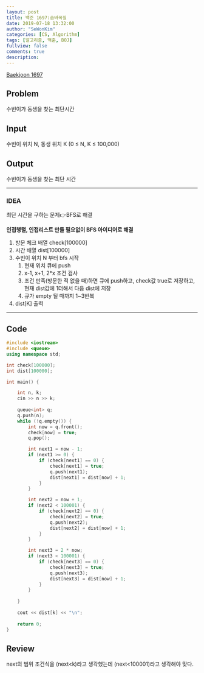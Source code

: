 ```yaml
---
layout: post
title: 백준 1697:숨바꼭질
date: 2019-07-18 13:32:00
author: "SeWonKim"
categories: [CS, Algorithm]
tags: [알고리즘, 백준, BOJ]
fullview: false
comments: true
description: 
---
```


[Baekjoon 1697](https://www.acmicpc.net/problem/1697)

## Problem
  수빈이가 동생을 찾는 최단시간

## Input
  수빈이 위치 N, 동생 위치 K (0 ≤ N, K ≤ 100,000) 
  
## Output
  수빈이가 동생을 찾는 최단 시간

---


### IDEA
최단 시간을 구하는 문제👉BFS로 해결

**인접행렬, 인접리스트 만들 필요없이 BFS 아이디어로 해결**

  1. 방문 체크 배열 check[100000]
  2. 시간 배열 dist[100000]
  3. 수빈이 위치 N 부터 bfs 시작
      1. 현재 위치 큐에 push
      2. x-1, x+1, 2*x 조건 검사 
      3. 조건 만족(방문한 적 없을 때)하면 큐에 push하고, check값 true로 저장하고, 현재 dist값에 1더해서 다음 dist에 저장
      4. 큐가 empty 될 때까지 1~3반복
  4. dist[K] 출력
     
     
---


## Code
```cpp
#include <iostream>
#include <queue>
using namespace std;

int check[100000];
int dist[100000];

int main() {

	int n, k;
	cin >> n >> k;
	
	queue<int> q;
	q.push(n);
	while (!q.empty()) {
		int now = q.front();
		check[now] = true;
		q.pop();

		int next1 = now - 1;
		if (next1 >= 0) {
			if (check[next1] == 0) {
				check[next1] = true;
				q.push(next1);
				dist[next1] = dist[now] + 1;
			}
		}

		int next2 = now + 1;
		if (next2 < 100001) {
			if (check[next2] == 0) {
				check[next2] = true;
				q.push(next2);
				dist[next2] = dist[now] + 1;
			}
		}

		int next3 = 2 * now;
		if (next3 < 100001) {
			if (check[next3] == 0) {
				check[next3] = true;
				q.push(next3);
				dist[next3] = dist[now] + 1;
			}
		}
		
	}
		
	cout << dist[k] << "\n";
	
	return 0;
}
```


## Review
next의 범위 조건식을 (next<k)라고 생각했는데 (next<100001)라고 생각해야 맞다.

